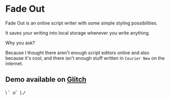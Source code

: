 Fade Out
=========================

Fade Out is an online script writer with some simple styling possibilities.

It saves your writing into local storage whenever you write anything.

Why you ask?

Because I thought there aren't enough script editors online and also because it's cool, and there isn't enough stuff written in `Courier New` on the internet.


Demo available on [Glitch](https://fadeout.glitch.me/)
-------------------

\ ゜o゜)ノ
